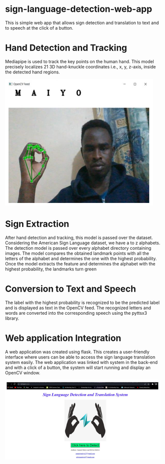 # sign-language-detection-web-app
This is simple web app that allows sign detection and translation to text and to speech at the click of a button.

# Hand Detection and Tracking
Mediapipe is used to track the key points on the human hand. This model precisely localizes 21 3D hand-knuckle coordinates i.e., x, y, z-axis, inside the detected hand regions.

![Sign Language extraction](https://github.com/SamuelMaiyo/sign-language-detection-web-app/blob/8f4d4ccebda39e10160840d3d58501b3713b02c5/Screenshots/OpenCV%20sign%20detection.PNG)


# Sign Extraction
After hand detection and tracking, this model is passed over the dataset. Considering the American Sign Language dataset, we have a to z alphabets. The detection model is passed over every alphabet directory containing images. The model compares the obtained landmark points with all the letters of the alphabet and determines the one with the highest probability. Once the model extracts the feature and determines the alphabet with the highest probability, the landmarks turn green

# Conversion to Text and Speech
The label with the highest probability is recognized to be the predicted label and is displayed as text in the OpenCV feed. The recognized letters and words are converted into the corresponding speech using the pyttsx3 library.

# Web application Integration
A web application was created using flask. This creates a user-friendly interface where users can be able to access the sign language translation system easily. The web application was linked with system in the back-end and with a click of a button, the system will start running and display an OpenCV window.

![Web Application](https://github.com/SamuelMaiyo/sign-language-detection-web-app/blob/3daa66dd2b6cb0d5346385194baec99f3b8a8076/Screenshots/web%20app.PNG)
